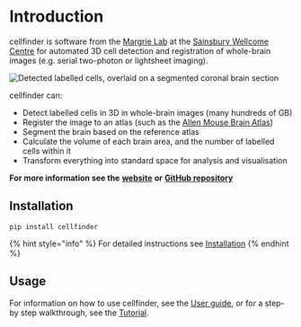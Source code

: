 # Introduction

cellfinder is software from the [Margrie Lab](https://www.sainsburywellcome.org/web/groups/margrie-lab) at the [Sainsbury Wellcome Centre](https://www.sainsburywellcome.org/web/) for automated 3D cell detection and registration of whole-brain images \(e.g. serial two-photon or lightsheet imaging\).

![Detected labelled cells, overlaid on a segmented coronal brain section](https://cellfinder.info/images/cells.png)

cellfinder can:

* Detect labelled cells in 3D in whole-brain images \(many hundreds of GB\)
* Register the image to an atlas \(such as the [Allen Mouse Brain Atlas](https://atlas.brain-map.org/atlas?atlas=602630314)\)
* Segment the brain based on the reference atlas
* Calculate the volume of each brain area, and the number of labelled cells within it
* Transform everything into standard space for analysis and visualisation

**For more information see the** [**website**](https://cellfinder.info) **or** [**GitHub repository**](https://github.com/brainglobe/cellfinder)

## Installation

```text
pip install cellfinder
```

{% hint style="info" %}
For detailed instructions see [Installation](installation/)
{% endhint %}

## Usage

For information on how to use cellfinder, see the [User guide](user-guide/), or for a step-by step walkthrough, see the [Tutorial](tutorial/).

